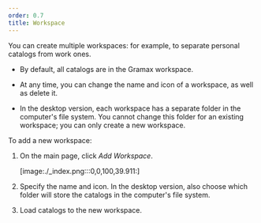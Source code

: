 ```yaml
---
order: 0.7
title: Workspace
---
```


You can create multiple workspaces: for example, to separate personal catalogs from work ones.

-  By default, all catalogs are in the Gramax workspace.

-  At any time, you can change the name and icon of a workspace, as well as delete it.

-  In the desktop version, each workspace has a separate folder in the computer's file system. You cannot change this folder for an existing workspace; you can only create a new workspace.

To add a new workspace:

1. On the main page, click *Add Workspace*.

   [image:./_index.png:::0,0,100,39.911:]

2. Specify the name and icon. In the desktop version, also choose which folder will store the catalogs in the computer's file system.

3. Load catalogs to the new workspace.